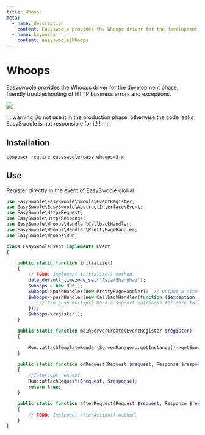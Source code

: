 ```yaml
---
title: Whoops
meta:
  - name: description
    content: Easyswoole provides the Whoops driver for the development phase, friendly troubleshooting of HTTP business errors and exceptions.
  - name: keywords
    content: easyswoole|Whoops
---
```


# Whoops

Easyswoole provides the Whoops driver for the development phase, friendly troubleshooting of HTTP business errors and exceptions.

![](/resources/easyWhoops.png)


::: warning 
 Do not use it in the production phase, otherwise the code leaks EasySwoole is not responsible for it! ! !
:::

## Installation
```
composer require easyswoole/easy-whoops=3.x
```
## Use
Register directly in the event of EasySwoole global
```php
use EasySwoole\EasySwoole\Swoole\EventRegister;
use EasySwoole\EasySwoole\AbstractInterface\Event;
use EasySwoole\Http\Request;
use EasySwoole\Http\Response;
use EasySwoole\Whoops\Handler\CallbackHandler;
use EasySwoole\Whoops\Handler\PrettyPageHandler;
use EasySwoole\Whoops\Run;

class EasySwooleEvent implements Event
{

    public static function initialize()
    {
        // TODO: Implement initialize() method.
        date_default_timezone_set('Asia/Shanghai');
        $whoops = new Run();
        $whoops->pushHandler(new PrettyPageHandler);  // Output a nice page
        $whoops->pushHandler(new CallbackHandler(function ($exception, $inspector, $run, $handle) {
            // Can push multiple Handle support callbacks for more follow-up
        }));
        $whoops->register();
    }

    public static function mainServerCreate(EventRegister $register)
    {

        Run::attachTemplateRender(ServerManager::getInstance()->getSwooleServer());
    }

    public static function onRequest(Request $request, Response $response): bool
    {
        //Intercept request
        Run::attachRequest($request, $response);
        return true;
    }

    public static function afterRequest(Request $request, Response $response): void
    {
        // TODO: Implement afterAction() method.
    }
}
```
